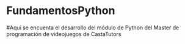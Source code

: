 # FundamentosPython
#Aquí se encuenta el desarrollo del módulo de Python del Master de programación de videojuegos de CastaTutors
